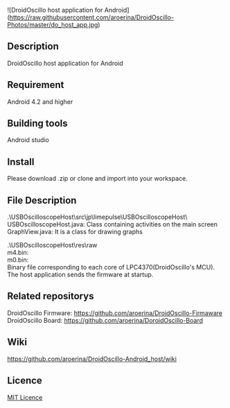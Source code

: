 ![DroidOscillo host application for Android]
(https://raw.githubusercontent.com/aroerina/DroidOscillo-Photos/master/do_host_app.jpg)

## Description
DroidOscillo host application for Android

## Requirement
Android 4.2 and higher

## Building tools
Android studio

## Install
Please download .zip or clone and import into your workspace.

## File Description

.\USBOscilloscopeHost\src\jp\limepulse\USBOscilloscopeHost\  
USBOscilloscopeHost.java: Class containing activities on the main screen  
GraphView.java: It is a class for drawing graphs  
  
  
.\USBOscilloscopeHost\res\raw  
m4.bin:  
m0.bin:  
Binary file corresponding to each core of LPC4370(DroidOscillo's MCU).  
The host application sends the firmware at startup.  

## Related repositorys

DroidOscillo Firmware: https://github.com/aroerina/DroidOscillo-Firmaware  
DroidOscillo Board: https://github.com/aroerina/DoroidOscillo-Board  

## Wiki
https://github.com/aroerina/DroidOscillo-Android_host/wiki

 
## Licence

[MIT Licence](https://github.com/tcnksm/tool/blob/master/LICENCE)
